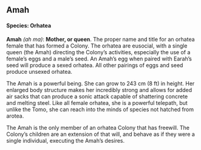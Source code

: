 ## Amah
#### Species: Orhatea

**Amah** *(ah ma)*: **Mother, or queen**. The proper name and title for an orhatea female that has formed a Colony. The orhatea are eusocial, with a single queen (the Amah) directing the Colony’s activities, especially the use of a female’s eggs and a male’s seed. An Amah’s egg when paired with Earah’s seed will produce a sexed orhatea. All other pairings of eggs and seed produce unsexed orhatea.

The Amah is a powerful being. She can grow to 243 cm (8 ft) in height. Her enlarged body structure makes her incredibly strong and allows for added air sacks that can produce a sonic attack capable of shattering concrete and melting steel. Like all female orhatea, she is a powerful telepath, but unlike the Tomo, she can reach into the minds of species not hatched from arotea.

The Amah is the only member of an orhatea Colony that has freewill. The Colony’s children are an extension of that will, and behave as if they were a single individual, executing the Amah’s desires.
